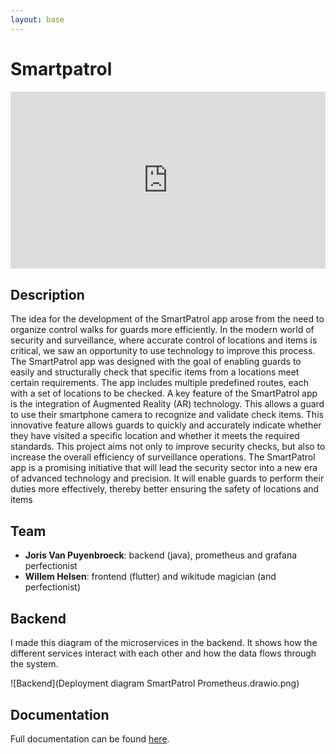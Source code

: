 ```yaml
--- 
layout: base
---
```



# Smartpatrol

<div style="position: relative; padding-bottom: 56.25%; margin-bottom: 30px; height: 0; overflow: hidden;">
  <iframe style="position: absolute; top:0; left: 0; width: 100%; height: 100%;" src="https://www.youtube.com/embed/CSnN-jPZB6c" frameborder="0" allow="accelerometer; autoplay; clipboard-write; encrypted-media; gyroscope; picture-in-picture" allowfullscreen></iframe>
</div>

## Description
The idea for the development of the SmartPatrol app arose from the need to organize control walks for guards more efficiently. In the modern world of security and surveillance, where accurate control of locations and items is critical, we saw an opportunity to use technology to improve this process.
The SmartPatrol app was designed with the goal of enabling guards to easily and structurally check that specific items from a locations meet certain requirements. The app includes multiple predefined routes, each with a set of locations to be checked.
A key feature of the SmartPatrol app is the integration of Augmented Reality (AR) technology. This allows a guard to use their smartphone camera to recognize and validate check items. This innovative feature allows guards to quickly and accurately indicate whether they have visited a specific location and whether it meets the required standards.
This project aims not only to improve security checks, but also to increase the overall efficiency of surveillance operations. The SmartPatrol app is a promising initiative that will lead the security sector into a new era of advanced technology and precision. It will enable guards to perform their duties more effectively, thereby better ensuring the safety of locations and items

## Team
- **Joris Van Puyenbroeck**: backend (java), prometheus and grafana perfectionist
- **Willem Helsen**: frontend (flutter) and wikitude magician (and perfectionist)

## Backend

I made this diagram of the microservices in the backend. It shows how the different services interact with each other and how the data flows through the system.

![Backend](Deployment diagram SmartPatrol Prometheus.drawio.png)

## Documentation

<p>Full documentation can be found <a href="https://clever-churros-6941e3.netlify.app/" target="_blank">here</a>.</p>
